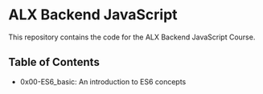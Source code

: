 # ALX Backend JavaScript

This repository contains the code for the ALX Backend JavaScript Course.

## Table of Contents

- 0x00-ES6_basic: An introduction to ES6 concepts
